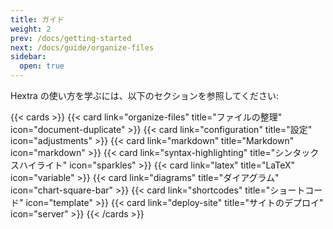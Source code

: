 ```yaml
---
title: ガイド
weight: 2
prev: /docs/getting-started
next: /docs/guide/organize-files
sidebar:
  open: true
---
```


Hextra の使い方を学ぶには、以下のセクションを参照してください:

<!--more-->

{{< cards >}}
  {{< card link="organize-files" title="ファイルの整理" icon="document-duplicate" >}}
  {{< card link="configuration" title="設定" icon="adjustments" >}}
  {{< card link="markdown" title="Markdown" icon="markdown" >}}
  {{< card link="syntax-highlighting" title="シンタックスハイライト" icon="sparkles" >}}
  {{< card link="latex" title="LaTeX" icon="variable" >}}
  {{< card link="diagrams" title="ダイアグラム" icon="chart-square-bar" >}}
  {{< card link="shortcodes" title="ショートコード" icon="template" >}}
  {{< card link="deploy-site" title="サイトのデプロイ" icon="server" >}}
{{< /cards >}}